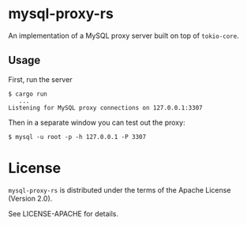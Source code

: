 # mysql-proxy-rs

An implementation of a MySQL proxy server built on top of `tokio-core`.

## Usage

First, run the server

```
$ cargo run
   ...
Listening for MySQL proxy connections on 127.0.0.1:3307
```

Then in a separate window you can test out the proxy:

```
$ mysql -u root -p -h 127.0.0.1 -P 3307
```

# License

`mysql-proxy-rs` is  distributed under the terms of the Apache License (Version 2.0).

See LICENSE-APACHE for details.
